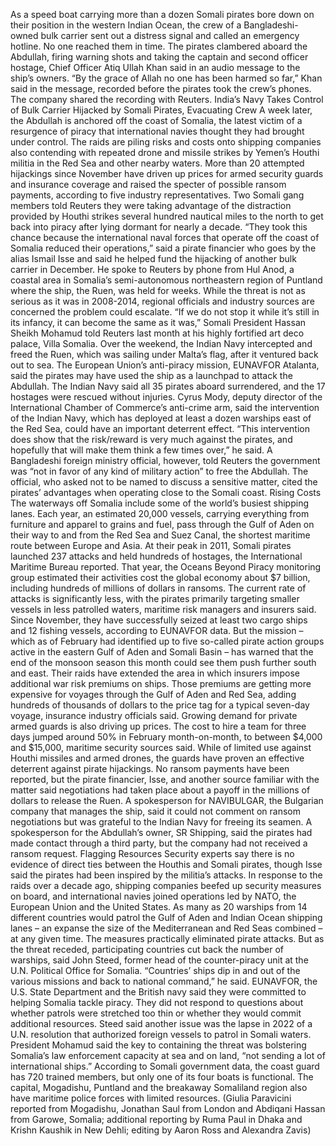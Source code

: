 As a speed boat carrying more than a dozen Somali pirates bore down on their position in the western Indian Ocean, the crew of a Bangladeshi-owned bulk carrier sent out a distress signal and called an emergency hotline.
No one reached them in time. The pirates clambered aboard the Abdullah, firing warning shots and taking the captain and second officer hostage, Chief Officer Atiq Ullah Khan said in an audio message to the ship’s owners.
“By the grace of Allah no one has been harmed so far,” Khan said in the message, recorded before the pirates took the crew’s phones. The company shared the recording with Reuters.
India’s Navy Takes Control of Bulk Carrier Hijacked by Somali Pirates, Evacuating Crew
A week later, the Abdullah is anchored off the coast of Somalia, the latest victim of a resurgence of piracy that international navies thought they had brought under control.
The raids are piling risks and costs onto shipping companies also contending with repeated drone and missile strikes by Yemen’s Houthi militia in the Red Sea and other nearby waters.
More than 20 attempted hijackings since November have driven up prices for armed security guards and insurance coverage and raised the specter of possible ransom payments, according to five industry representatives.
Two Somali gang members told Reuters they were taking advantage of the distraction provided by Houthi strikes several hundred nautical miles to the north to get back into piracy after lying dormant for nearly a decade.
“They took this chance because the international naval forces that operate off the coast of Somalia reduced their operations,” said a pirate financier who goes by the alias Ismail Isse and said he helped fund the hijacking of another bulk carrier in December.
He spoke to Reuters by phone from Hul Anod, a coastal area in Somalia’s semi-autonomous northeastern region of Puntland where the ship, the Ruen, was held for weeks.
While the threat is not as serious as it was in 2008-2014, regional officials and industry sources are concerned the problem could escalate.
“If we do not stop it while it’s still in its infancy, it can become the same as it was,” Somali President Hassan Sheikh Mohamud told Reuters last month at his highly fortified art deco palace, Villa Somalia.
Over the weekend, the Indian Navy intercepted and freed the Ruen, which was sailing under Malta’s flag, after it ventured back out to sea. The European Union’s anti-piracy mission, EUNAVFOR Atalanta, said the pirates may have used the ship as a launchpad to attack the Abdullah.
The Indian Navy said all 35 pirates aboard surrendered, and the 17 hostages were rescued without injuries.
Cyrus Mody, deputy director of the International Chamber of Commerce’s anti-crime arm, said the intervention of the Indian Navy, which has deployed at least a dozen warships east of the Red Sea, could have an important deterrent effect.
“This intervention does show that the risk/reward is very much against the pirates, and hopefully that will make them think a few times over,” he said.
A Bangladeshi foreign ministry official, however, told Reuters the government was “not in favor of any kind of military action” to free the Abdullah. The official, who asked not to be named to discuss a sensitive matter, cited the pirates’ advantages when operating close to the Somali coast.
Rising Costs
The waterways off Somalia include some of the world’s busiest shipping lanes. Each year, an estimated 20,000 vessels, carrying everything from furniture and apparel to grains and fuel, pass through the Gulf of Aden on their way to and from the Red Sea and Suez Canal, the shortest maritime route between Europe and Asia.
At their peak in 2011, Somali pirates launched 237 attacks and held hundreds of hostages, the International Maritime Bureau reported. That year, the Oceans Beyond Piracy monitoring group estimated their activities cost the global economy about $7 billion, including hundreds of millions of dollars in ransoms.
The current rate of attacks is significantly less, with the pirates primarily targeting smaller vessels in less patrolled waters, maritime risk managers and insurers said. Since November, they have successfully seized at least two cargo ships and 12 fishing vessels, according to EUNAVFOR data.
But the mission – which as of February had identified up to five so-called pirate action groups active in the eastern Gulf of Aden and Somali Basin – has warned that the end of the monsoon season this month could see them push further south and east.
Their raids have extended the area in which insurers impose additional war risk premiums on ships. Those premiums are getting more expensive for voyages through the Gulf of Aden and Red Sea, adding hundreds of thousands of dollars to the price tag for a typical seven-day voyage, insurance industry officials said.
Growing demand for private armed guards is also driving up prices. The cost to hire a team for three days jumped around 50% in February month-on-month, to between $4,000 and $15,000, maritime security sources said.
While of limited use against Houthi missiles and armed drones, the guards have proven an effective deterrent against pirate hijackings.
No ransom payments have been reported, but the pirate financier, Isse, and another source familiar with the matter said negotiations had taken place about a payoff in the millions of dollars to release the Ruen.
A spokesperson for NAVIBULGAR, the Bulgarian company that manages the ship, said it could not comment on ransom negotiations but was grateful to the Indian Navy for freeing its seamen.
A spokesperson for the Abdullah’s owner, SR Shipping, said the pirates had made contact through a third party, but the company had not received a ransom request.
Flagging Resources
Security experts say there is no evidence of direct ties between the Houthis and Somali pirates, though Isse said the pirates had been inspired by the militia’s attacks.
In response to the raids over a decade ago, shipping companies beefed up security measures on board, and international navies joined operations led by NATO, the European Union and the United States.
As many as 20 warships from 14 different countries would patrol the Gulf of Aden and Indian Ocean shipping lanes – an expanse the size of the Mediterranean and Red Seas combined – at any given time.
The measures practically eliminated pirate attacks. But as the threat receded, participating countries cut back the number of warships, said John Steed, former head of the counter-piracy unit at the U.N. Political Office for Somalia.
“Countries’ ships dip in and out of the various missions and back to national command,” he said.
EUNAVFOR, the U.S. State Department and the British navy said they were committed to helping Somalia tackle piracy. They did not respond to questions about whether patrols were stretched too thin or whether they would commit additional resources.
Steed said another issue was the lapse in 2022 of a U.N. resolution that authorized foreign vessels to patrol in Somali waters.
President Mohamud said the key to containing the threat was bolstering Somalia’s law enforcement capacity at sea and on land, “not sending a lot of international ships.”
According to Somali government data, the coast guard has 720 trained members, but only one of its four boats is functional. The capital, Mogadishu, Puntland and the breakaway Somaliland region also have maritime police forces with limited resources.
(Giulia Paravicini reported from Mogadishu, Jonathan Saul from London and Abdiqani Hassan from Garowe, Somalia; additional reporting by Ruma Paul in Dhaka and Krishn Kaushik in New Dehli; editing by Aaron Ross and Alexandra Zavis)